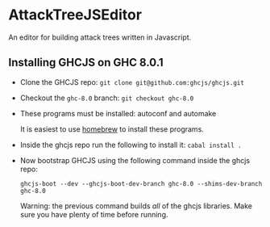 # AttackTreeJSEditor
An editor for building attack trees written in Javascript.

Installing GHCJS on GHC 8.0.1
-----------------------------

- Clone the GHCJS repo: ``git clone git@github.com:ghcjs/ghcjs.git``

- Checkout the ``ghc-8.0`` branch: ``git checkout ghc-8.0``

- These programs must be installed: autoconf and automake

  It is easiest to use [homebrew](https://brew.sh/) to install these programs.

- Inside the ghcjs repo run the following to install it: ``cabal install .``

- Now bootstrap GHCJS using the following command inside the ghcjs repo:

  ``ghcjs-boot --dev --ghcjs-boot-dev-branch ghc-8.0 --shims-dev-branch ghc-8.0``

  Warning: the previous command builds *all* of the ghcjs libraries.  Make sure you have plenty of time before running.